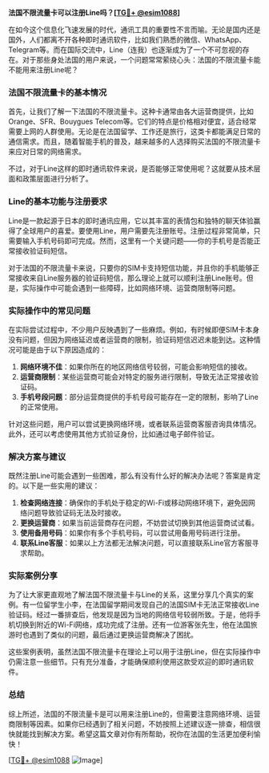 **法国不限流量卡可以注册Line吗？[[TG💪+ @esim1088](https://t.me/s/esim1088)]**

在如今这个信息化飞速发展的时代，通讯工具的重要性不言而喻。无论是国内还是国外，人们都离不开各种即时通讯软件，比如我们熟悉的微信、WhatsApp、Telegram等。而在国际交流中，Line（连我）也逐渐成为了一个不可忽视的存在。对于那些身处法国的用户来说，一个问题常常萦绕心头：法国的不限流量卡能不能用来注册Line呢？

### 法国不限流量卡的基本情况

首先，让我们了解一下法国的不限流量卡。这种卡通常由各大运营商提供，比如Orange、SFR、Bouygues Telecom等。它们的特点是价格相对便宜，适合经常需要上网的人群使用。无论是在法国留学、工作还是旅行，这类卡都能满足日常的通信需求。而且，随着智能手机的普及，越来越多的人选择购买法国的不限流量卡来应对日常的网络需求。

不过，对于Line这样的即时通讯软件来说，是否能够正常使用呢？这就要从技术层面和政策层面进行分析了。

### Line的基本功能与注册要求

Line是一款起源于日本的即时通讯应用，它以其丰富的表情包和独特的聊天体验赢得了全球用户的喜爱。要使用Line，用户需要先注册账号。注册过程非常简单，只需要输入手机号码即可完成。然而，这里有一个关键问题——你的手机号是否能正常接收验证码短信。

对于法国的不限流量卡来说，只要你的SIM卡支持短信功能，并且你的手机能够正常接收来自Line服务器的验证码短信，那么理论上就可以顺利注册Line账号。但是，实际操作中可能会遇到一些障碍，比如网络环境、运营商限制等问题。

### 实际操作中的常见问题

在实际尝试过程中，不少用户反映遇到了一些麻烦。例如，有时候即便SIM卡本身没有问题，但因为网络延迟或者运营商的限制，验证码短信迟迟未能到达。这种情况可能是由于以下原因造成的：

1. **网络环境不佳**：如果你所在的地区网络信号较弱，可能会影响短信的接收。
2. **运营商限制**：某些运营商可能会对特定的服务进行限制，导致无法正常接收验证码。
3. **手机号段问题**：部分运营商提供的手机号段可能存在一定的限制，影响了Line的正常使用。

针对这些问题，用户可以尝试更换网络环境，或者联系运营商客服咨询具体情况。此外，还可以考虑使用其他方式验证身份，比如通过电子邮件验证。

### 解决方案与建议

既然注册Line可能会遇到一些困难，那么有没有什么好的解决办法呢？答案是肯定的。以下是一些实用的建议：

1. **检查网络连接**：确保你的手机处于稳定的Wi-Fi或移动网络环境下，避免因网络问题导致验证码无法及时接收。
2. **更换运营商**：如果当前运营商存在问题，不妨尝试切换到其他运营商试试看。
3. **使用备用号码**：如果你有多个手机号码，可以尝试用备用号码进行注册。
4. **联系Line客服**：如果以上方法都无法解决问题，可以直接联系Line官方客服寻求帮助。

### 实际案例分享

为了让大家更直观地了解法国不限流量卡与Line的关系，这里分享几个真实的案例。有一位留学生小李，在法国留学期间发现自己的法国SIM卡无法正常接收Line验证码。经过一番排查后，他发现是因为当地的网络信号较弱所致。于是，他将手机切换到附近的Wi-Fi网络，成功完成了注册。还有一位游客张先生，他在法国旅游时也遇到了类似的问题，最后通过更换运营商解决了困扰。

这些案例表明，虽然法国不限流量卡在理论上可以用于注册Line，但在实际操作中仍需注意一些细节。只有充分准备，才能确保顺利使用这款受欢迎的即时通讯软件。

### 总结

综上所述，法国的不限流量卡是可以用来注册Line的，但需要注意网络环境、运营商限制等因素。如果你已经遇到了相关问题，不妨按照上述建议逐一排查，相信很快就能找到解决方案。希望这篇文章对你有所帮助，祝你在法国的生活更加便利愉快！

[[TG💪+ @esim1088](https://t.me/s/esim1088) ![Image](https://i.postimg.cc/4NQfJmqS/Snipaste-2025-05-13-00-14-12.png)]